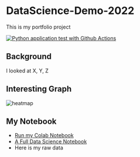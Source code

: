 # DataScience-Demo-2022
This is my portfolio project

[![Python application test with Github Actions](https://github.com/noahgift/DataScience-Demo-2022/actions/workflows/main.yml/badge.svg)](https://github.com/noahgift/DataScience-Demo-2022/actions/workflows/main.yml)

## Background

I looked at X, Y, Z

## Interesting Graph

![heatmap](https://user-images.githubusercontent.com/58792/150622062-90922e87-a62d-449e-8994-28233e47c81e.png)


## My Notebook

* [Run my Colab Notebook](https://github.com/noahgift/DataScience-Demo-2022/blob/main/data_science_notebook.ipynb)
* [A Full Data Science Notebook](https://github.com/noahgift/DataScience-Demo-2022/blob/main/Chapter7_data_science.ipynb)
* Here is my raw data
